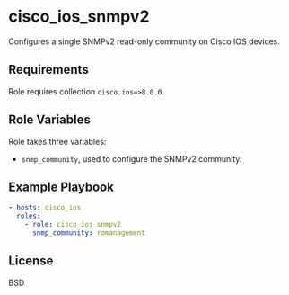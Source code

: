 cisco_ios_snmpv2
================

Configures a single SNMPv2 read-only community on Cisco IOS devices.

Requirements
------------

Role requires collection `cisco.ios=>8.0.0`.

Role Variables
--------------

Role takes three variables:

- `snmp_community`, used to configure the SNMPv2 community.

Example Playbook
----------------

```yaml
- hosts: cisco_ios
  roles:
    - role: cisco_ios_snmpv2
      snmp_community: romanagement
```

License
-------

BSD
